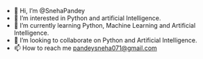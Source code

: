 - 👋 Hi, I’m @SnehaPandey
- 👀 I’m interested in Python and artificial Intelligence.
- 🌱 I’m currently learning Python, Machine Learning and Artificial Intelligence.
- 💞️ I’m looking to collaborate on Python and Artificial Intelligence.
- 📫 How to reach me pandeysneha071@gmail.com

<!---
SnehaPandey2705/SnehaPandey2705 is a ✨ special ✨ repository because its `README.md` (this file) appears on your GitHub profile.
You can click the Preview link to take a look at your changes.
--->
